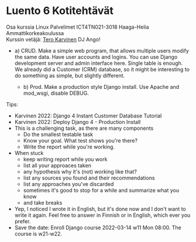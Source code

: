 # Luento 6 Kotitehtävät
  
Osa kurssia Linux Palvelimet ICT4TN021-3018 Haaga-Helia Ammattikorkeakoulussa  
Kurssin vetäjä: [Tero Karvinen](https://terokarvinen.com/2021/linux-palvelimet-ict4tn021-3018/) 
DJ Ango!

* a) CRUD. Make a simple web program, that allows multiple users modify the
  same data. Have user accounts and logins. You can use Django development
  server and admin interface here. Single table is enough. We already did a
  Customer (CRM) database, so it might be interesting to do something as
  simple, but slightly different.
  
  
  

  


  









  * b) Prod. Make a production style Django install. Use Apache and mod_wsgi,
    disable DEBUG.

Tips:

  * Karvinen 2022: Django 4 Instant Customer Database Tutorial
  * Karvinen 2022: Deploy Django 4 - Production Install
  * This is a challenging task, as there are many components
      - Do the smallest testable task
      - Know your goal. What test shows you're there?
      - Write the report while you're working.
  * When stuck
      - keep writing report while you work
      - list all your approaces taken
      - any hypothesis why it's (not) working like that?
      - list any sources you found and their recommendations
      - list any approaches you've discarded
      - sometimes it's good to stop for a while and summarize what you know
      - and take breaks
  * Yep, I noticed I wrote it in English, but it's done now and I don't want to
    write it again. Feel free to answer in Finnish or in English, which ever
    you prefer.
  * Save the date: Enroll Django course 2022-03-14 w11 Mon 08:00. The course is
    w21-w22.



